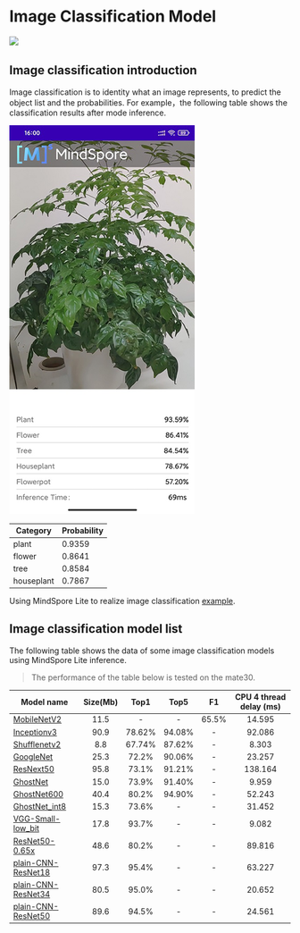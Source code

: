 ﻿# Image Classification Model

<a href="https://gitee.com/mindspore/docs/blob/master/docs/lite/docs/source_en/image_classification_lite.md" target="_blank"><img src="https://mindspore-website.obs.cn-north-4.myhuaweicloud.com/website-images/master/resource/_static/logo_source_en.png"></a>

## Image classification introduction

Image classification is to identity what an image represents, to predict the object list and the probabilities. For example，the following table shows the classification results after mode inference.

![image_classification](images/image_classification_result.png)

| Category   | Probability |
| ---------- | ----------- |
| plant      | 0.9359      |
| flower     | 0.8641      |
| tree       | 0.8584      |
| houseplant | 0.7867      |

Using MindSpore Lite to realize image classification [example](https://gitee.com/mindspore/models/tree/master/official/lite/image_classification).

## Image classification model list

The following table shows the data of some image classification models using MindSpore Lite inference.

> The performance of the table below is tested on the mate30.

| Model name         | Size(Mb) | Top1 | Top5 | F1 | CPU 4 thread delay (ms) |
|-----------------------| :----------: | :----------: | :----------: | :----------: | :-----------: |
| [MobileNetV2](https://download.mindspore.cn/model_zoo/official/lite/mobilenetv2_openimage_lite/mobilenetv2.ms) | 11.5 | - | - | 65.5% | 14.595 |
| [Inceptionv3](https://download.mindspore.cn/model_zoo/official/lite/inceptionv3_lite/inceptionv3.ms) | 90.9 | 78.62% | 94.08% | - | 92.086 |
| [Shufflenetv2](https://download.mindspore.cn/model_zoo/official/lite/shufflenetv2_lite/shufflenetv2.ms) | 8.8 | 67.74% | 87.62% | - | 8.303 |
| [GoogleNet](https://download.mindspore.cn/model_zoo/official/lite/googlenet_lite/googlenet.ms) | 25.3 | 72.2% | 90.06% | - | 23.257 |
| [ResNext50](https://download.mindspore.cn/model_zoo/official/lite/resnext50_lite/resnext50.ms) | 95.8 | 73.1% | 91.21% | - | 138.164 |
| [GhostNet](https://download.mindspore.cn/model_zoo/official/lite/ghostnet_lite/ghostnet.ms) | 15.0 | 73.9% | 91.40% | - | 9.959 |
| [GhostNet600](https://download.mindspore.cn/model_zoo/official/lite/ghostnet_lite/ghostnet600.ms) | 40.4 | 80.2% | 94.90% | - | 52.243 |
| [GhostNet_int8](https://download.mindspore.cn/model_zoo/official/lite/ghostnet_lite/ghostnet_int8.ms) | 15.3 | 73.6% | - | - | 31.452 |
| [VGG-Small-low_bit](https://download.mindspore.cn/model_zoo/official/lite/low_bit_quant/low_bit_quant_bs_1.ms) | 17.8 | 93.7% | - | - | 9.082 |
| [ResNet50-0.65x](https://download.mindspore.cn/model_zoo/official/lite/adversarial_pruning_lite/adversarial_pruning.ms) | 48.6 | 80.2% | - | - | 89.816 |
| [plain-CNN-ResNet18](https://download.mindspore.cn/model_zoo/official/lite/residual_distill_lite/residual_distill_res18_cifar10_bs_1_update.ms) | 97.3 | 95.4% | - | - | 63.227 |
| [plain-CNN-ResNet34](https://download.mindspore.cn/model_zoo/official/lite/residual_distill_lite/residual_distill_res34_cifar10_bs_1_update.ms) | 80.5 | 95.0% | - | - | 20.652 |
| [plain-CNN-ResNet50](https://download.mindspore.cn/model_zoo/official/lite/residual_distill_lite/residual_distill_res50_cifar10_bs_1_update.ms) | 89.6 | 94.5% | - | - | 24.561 |
